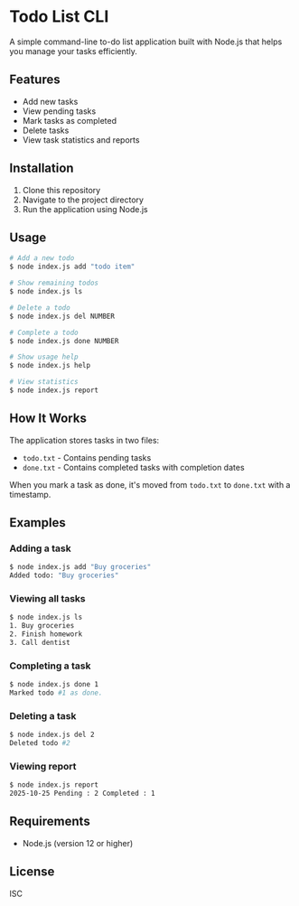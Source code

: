 # Todo List CLI

A simple command-line to-do list application built with Node.js that helps you manage your tasks efficiently.

## Features

- Add new tasks
- View pending tasks
- Mark tasks as completed
- Delete tasks
- View task statistics and reports

## Installation

1. Clone this repository
2. Navigate to the project directory
3. Run the application using Node.js

## Usage

```bash
# Add a new todo
$ node index.js add "todo item"

# Show remaining todos
$ node index.js ls

# Delete a todo
$ node index.js del NUMBER

# Complete a todo
$ node index.js done NUMBER

# Show usage help
$ node index.js help

# View statistics
$ node index.js report
```

## How It Works

The application stores tasks in two files:
- `todo.txt` - Contains pending tasks
- `done.txt` - Contains completed tasks with completion dates

When you mark a task as done, it's moved from `todo.txt` to `done.txt` with a timestamp.

## Examples

### Adding a task
```bash
$ node index.js add "Buy groceries"
Added todo: "Buy groceries"
```

### Viewing all tasks
```bash
$ node index.js ls
1. Buy groceries
2. Finish homework
3. Call dentist
```

### Completing a task
```bash
$ node index.js done 1
Marked todo #1 as done.
```

### Deleting a task
```bash
$ node index.js del 2
Deleted todo #2
```

### Viewing report
```bash
$ node index.js report
2025-10-25 Pending : 2 Completed : 1
```

## Requirements

- Node.js (version 12 or higher)

## License

ISC
